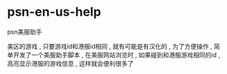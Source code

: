# psn-en-us-help
psn美服助手

美区的游戏 , 只要游戏id和港服id相同 , 就有可能是有汉化的 , 为了方便操作 , 简单开发了一个美服助手脚本 , 在美服网站浏览时 , 如果碰到和港服游戏相同的id , 高亮显示港服的游戏信息 , 这样就会便利很多了
